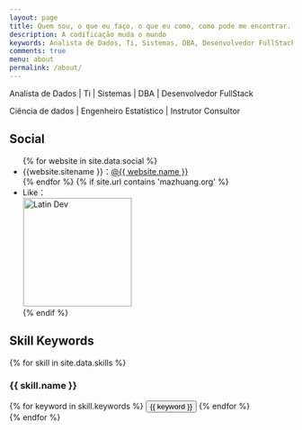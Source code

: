 ```yaml
---
layout: page
title: Quem sou, o que eu faço, o que eu como, como pode me encontrar...
description: A codificação muda o mundo
keywords: Analista de Dados, Ti, Sistemas, DBA, Desenvolvedor FullStack
comments: true
menu: about
permalink: /about/
---
```


Analista de Dados | Ti | Sistemas | DBA | Desenvolvedor FullStack 

Ciência de dados | Engenheiro Estatístico | Instrutor Consultor


## Social

<ul>
{% for website in site.data.social %}
<li>{{website.sitename }}：<a href="{{ website.url }}" target="_blank">@{{ website.name }}</a></li>
{% endfor %}
{% if site.url contains 'mazhuang.org' %}
<li>
Like：<br />
<img style="height:192px;width:192px;border:1px solid lightgrey;" src="{{ assets_base_url }}/assets/images/qrcode.jpg" alt="Latin Dev" />
</li>
{% endif %}
</ul>


## Skill Keywords

{% for skill in site.data.skills %}
### {{ skill.name }}
<div class="btn-inline">
{% for keyword in skill.keywords %}
<button class="btn btn-outline" type="button">{{ keyword }}</button>
{% endfor %}
</div>
{% endfor %}

